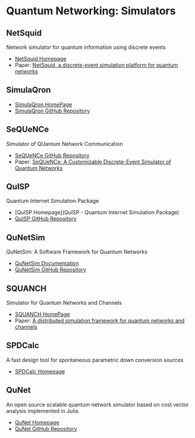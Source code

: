 # Quantum Networking: Simulators

## NetSquid

Network simulator for quantum information using discrete events
* [NetSquid Homepage](https://netsquid.org/)
* Paper: [NetSquid, a discrete-event simulation platform for quantum networks](https://arxiv.org/abs/2010.12535)

## SimulaQron

* [SimulaQron HomePage](SimulaQron)
* [SimulaQron GitHub Repository](https://github.com/SoftwareQuTech/SimulaQron)

## SeQUeNCe

Simulator of QUantum Network Communication
* [SeQUeNCe GitHub Repository](https://github.com/sequence-toolbox/SeQUeNCe)
* Paper: [SeQUeNCe: A Customizable Discrete-Event Simulator
of Quantum Networks](https://arxiv.org/pdf/2009.12000.pdf)

## QuISP

Quantum Internet Simulation Package
* [QuISP Homepage](QuISP - Quantum Internet Simulation Package)
* [QuISP GitHub Repository](https://github.com/sfc-aqua/quisp)

## QuNetSim

QuNetSim: A Software Framework for Quantum Networks
* [QuNetSim Documentation](https://tqsd.github.io/QuNetSim/)
* [QuNetSim GitHub Repository](https://github.com/tqsd/QuNetSim)

## SQUANCH

Simulator for Quantum Networks and Channels
* [SQUANCH HomePage](https://pypi.org/project/SQUANCH/)
* Paper: [A distributed simulation framework for quantum networks and channels](https://arxiv.org/abs/1808.07047)

## SPDCalc

A fast design tool for spontaneous parametric down conversion sources
* [SPDCalc Homepage](https://spdcalc.org/)

## QuNet

An open source scalable quantum network simulator based on cost vector analysis implemented in Julia.
* [QuNet Homepage](https://peterrohde.github.io/QuNet/)
* [QuNet GitHub Repository](https://github.com/peterrohde/QuNet)
